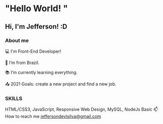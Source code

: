 # "Hello World! " 
## Hi, I'm Jefferson! :D



### About me
:computer: I'm Front-End Developer!

:house_with_garden: I’m from Brazil.

:books: I’m currently learning everything.

:outbox_tray: 2021 Goals: create a new project and find a new job.


### SKILLS
HTML/CSS3, JavaScript, Responsive Web Design, MySQL, NodeJs Basic
:mailbox: How to reach me jeffersondevlsilva@gmail.com
